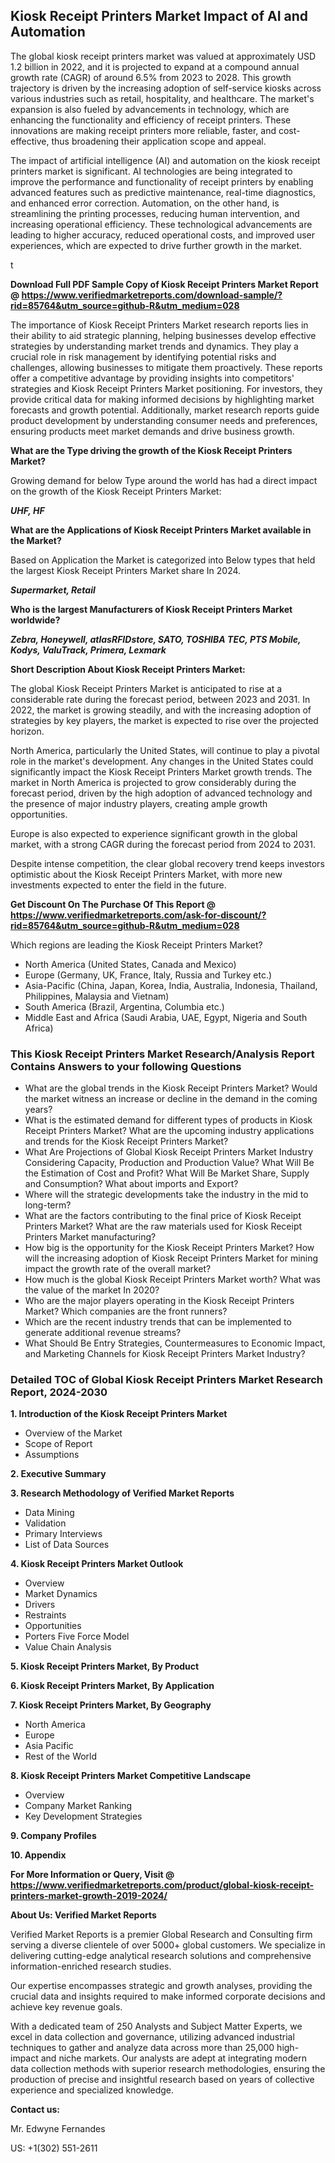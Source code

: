 <h2>Kiosk Receipt Printers Market Impact of AI and Automation</h2><p>The global kiosk receipt printers market was valued at approximately USD 1.2 billion in 2022, and it is projected to expand at a compound annual growth rate (CAGR) of around 6.5% from 2023 to 2028. This growth trajectory is driven by the increasing adoption of self-service kiosks across various industries such as retail, hospitality, and healthcare. The market's expansion is also fueled by advancements in technology, which are enhancing the functionality and efficiency of receipt printers. These innovations are making receipt printers more reliable, faster, and cost-effective, thus broadening their application scope and appeal.</p><p>The impact of artificial intelligence (AI) and automation on the kiosk receipt printers market is significant. AI technologies are being integrated to improve the performance and functionality of receipt printers by enabling advanced features such as predictive maintenance, real-time diagnostics, and enhanced error correction. Automation, on the other hand, is streamlining the printing processes, reducing human intervention, and increasing operational efficiency. These technological advancements are leading to higher accuracy, reduced operational costs, and improved user experiences, which are expected to drive further growth in the market.</p>t</p><p id="" class=""><strong>Download Full PDF Sample Copy of Kiosk Receipt Printers Market Report @ <a href="https://www.verifiedmarketreports.com/download-sample/?rid=85764&utm_source=github-R&utm_medium=028" target="_blank">https://www.verifiedmarketreports.com/download-sample/?rid=85764&utm_source=github-R&utm_medium=028</a></strong></p><p>The importance of&nbsp;Kiosk Receipt Printers Market research reports lies in their ability to aid strategic planning, helping businesses develop effective strategies by understanding market trends and dynamics. They play a crucial role in risk management by identifying potential risks and challenges, allowing businesses to mitigate them proactively. These reports offer a competitive advantage by providing insights into competitors' strategies and Kiosk Receipt Printers Market positioning. For investors, they provide critical data for making informed decisions by highlighting market forecasts and growth potential. Additionally, market research reports guide product development by understanding consumer needs and preferences, ensuring products meet market demands and drive business growth.</p><p><strong>What are the&nbsp;Type driving the growth of the Kiosk Receipt Printers Market?</strong></p><p id="" class="">Growing demand for below Type around the world has had a direct impact on the growth of the Kiosk Receipt Printers Market:</p><em><strong>UHF, HF</strong></em></p><strong>What are the&nbsp;Applications&nbsp;of Kiosk Receipt Printers Market available in the Market?</strong></p><p id="" class="">Based on Application the Market is categorized into Below types that held the largest Kiosk Receipt Printers Market share In 2024.</p><em><strong>Supermarket, Retail</strong></em></p><strong>Who is the largest Manufacturers of Kiosk Receipt Printers Market worldwide?</strong></p><p><em><strong>Zebra, Honeywell, atlasRFIDstore, SATO, TOSHIBA TEC, PTS Mobile, Kodys, ValuTrack, Primera, Lexmark</strong></em></p><p id="" class=""><strong>Short Description About Kiosk Receipt Printers Market:</strong></p><p>The global Kiosk Receipt Printers Market is anticipated to rise at a considerable rate during the forecast period, between 2023 and 2031. In 2022, the market is growing steadily, and with the increasing adoption of strategies by key players, the market is expected to rise over the projected horizon.</p><p>North America, particularly the United States, will continue to play a pivotal role in the market's development. Any changes in the United States could significantly impact the Kiosk Receipt Printers Market growth trends. The market in North America is projected to grow considerably during the forecast period, driven by the high adoption of advanced technology and the presence of major industry players, creating ample growth opportunities.</p><p>Europe is also expected to experience significant growth in the global market, with a strong CAGR during the forecast period from 2024 to 2031.</p><p>Despite intense competition, the clear global recovery trend keeps investors optimistic about the Kiosk Receipt Printers Market, with more new investments expected to enter the field in the future.</p><p id="" class=""><strong>Get Discount On The Purchase Of This Report @ <a href="https://www.verifiedmarketreports.com/ask-for-discount/?rid=85764&utm_source=github-R&utm_medium=028" target="_blank">https://www.verifiedmarketreports.com/ask-for-discount/?rid=85764&utm_source=github-R&utm_medium=028</a></strong></p>Which regions are leading the Kiosk Receipt Printers Market?</p><ul><li>North America (United States, Canada and Mexico)</li><li>Europe (Germany, UK, France, Italy, Russia and Turkey etc.)</li><li>Asia-Pacific (China, Japan, Korea, India, Australia, Indonesia, Thailand, Philippines, Malaysia and Vietnam)</li><li>South America (Brazil, Argentina, Columbia etc.)</li><li>Middle East and Africa (Saudi Arabia, UAE, Egypt, Nigeria and South Africa)</li></ul><h3 id="" class="">This Kiosk Receipt Printers Market Research/Analysis Report Contains Answers to your following Questions</h3><ul><li>What are the global trends in the Kiosk Receipt Printers Market? Would the market witness an increase or decline in the demand in the coming years?</li><li>What is the estimated demand for different types of products in Kiosk Receipt Printers Market? What are the upcoming industry applications and trends for the Kiosk Receipt Printers Market?</li><li>What Are Projections of Global Kiosk Receipt Printers Market Industry Considering Capacity, Production and Production Value? What Will Be the Estimation of Cost and Profit? What Will Be Market Share, Supply and Consumption? What about imports and Export?</li><li>Where will the strategic developments take the industry in the mid to long-term?</li><li>What are the factors contributing to the final price of Kiosk Receipt Printers Market? What are the raw materials used for Kiosk Receipt Printers Market manufacturing?</li><li>How big is the opportunity for the Kiosk Receipt Printers Market? How will the increasing adoption of Kiosk Receipt Printers Market for mining impact the growth rate of the overall market?</li><li>How much is the global Kiosk Receipt Printers Market worth? What was the value of the market In 2020?</li><li>Who are the major players operating in the Kiosk Receipt Printers Market? Which companies are the front runners?</li><li>Which are the recent industry trends that can be implemented to generate additional revenue streams?</li><li>What Should Be Entry Strategies, Countermeasures to Economic Impact, and Marketing Channels for Kiosk Receipt Printers Market Industry?</li></ul><h3 id="" class="">Detailed TOC of Global Kiosk Receipt Printers Market Research Report, 2024-2030</h3><p id="" class=""><strong>1. Introduction of the Kiosk Receipt Printers Market</strong></p><ul><li>Overview of the Market</li><li>Scope of Report</li><li>Assumptions</li></ul><p id="" class=""><strong>2. Executive Summary</strong></p><p id="" class=""><strong>3. Research Methodology of Verified Market Reports</strong></p><ul><li>Data Mining</li><li>Validation</li><li>Primary Interviews</li><li>List of Data Sources</li></ul><p id="" class=""><strong>4. Kiosk Receipt Printers Market Outlook</strong></p><ul><li>Overview</li><li>Market Dynamics</li><li>Drivers</li><li>Restraints</li><li>Opportunities</li><li>Porters Five Force Model</li><li>Value Chain Analysis</li></ul><p id="" class=""><strong>5. Kiosk Receipt Printers Market, By Product</strong></p><p id="" class=""><strong>6. Kiosk Receipt Printers Market, By Application</strong></p><p id="" class=""><strong>7. Kiosk Receipt Printers Market, By Geography</strong></p><ul><li>North America</li><li>Europe</li><li>Asia Pacific</li><li>Rest of the World</li></ul><p id="" class=""><strong>8. Kiosk Receipt Printers Market Competitive Landscape</strong></p><ul><li>Overview</li><li>Company Market Ranking</li><li>Key Development Strategies</li></ul><p id="" class=""><strong>9. Company Profiles</strong></p><p id="" class=""><strong>10. Appendix</strong></p><p id="" class=""><strong>For More Information or Query, Visit @ <a href="https://www.verifiedmarketreports.com/product/global-kiosk-receipt-printers-market-growth-2019-2024/" target="_blank">https://www.verifiedmarketreports.com/product/global-kiosk-receipt-printers-market-growth-2019-2024/</a></strong></p><p id="" class=""><strong>About Us: Verified Market Reports</strong></p><p id="" class="">Verified Market Reports is a premier Global Research and Consulting firm serving a diverse clientele of over 5000+ global customers. We specialize in delivering cutting-edge analytical research solutions and comprehensive information-enriched research studies.</p><p id="" class="">Our expertise encompasses strategic and growth analyses, providing the crucial data and insights required to make informed corporate decisions and achieve key revenue goals.</p><p id="" class="">With a dedicated team of 250 Analysts and Subject Matter Experts, we excel in data collection and governance, utilizing advanced industrial techniques to gather and analyze data across more than 25,000 high-impact and niche markets. Our analysts are adept at integrating modern data collection methods with superior research methodologies, ensuring the production of precise and insightful research based on years of collective experience and specialized knowledge.</p><p id="" class=""><strong>Contact us:</strong></p><p id="" class="">Mr. Edwyne Fernandes</p><p id="" class="">US: +1(302) 551-2611</p>